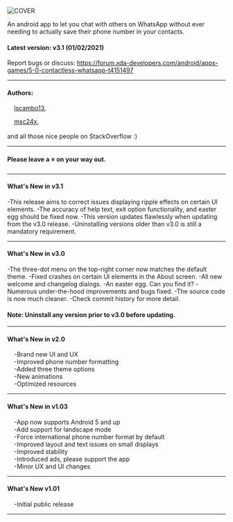 ![COVER](https://github.com/lscambo13/ContactlessForWhatsApp/raw/master/screenshots/banner-xda.png)


An android app to let you chat with others on WhatsApp without ever needing to actually save their phone number in your contacts.

#### Latest version: v3.1 (01/02/2021)

Report bugs or discuss:
https://forum.xda-developers.com/android/apps-games/5-0-contactless-whatsapp-t4151497

---------------------------------------------------------------

#### Authors:<br>

&nbsp;&nbsp;&nbsp;&nbsp;[lscambo13](https://github.com/lscambo13),<br>

&nbsp;&nbsp;&nbsp;&nbsp;[msc24x](https://github.com/msc24x),<br>  
and all those nice people on StackOverflow :)

---------------------------------------------------------------

#### Please leave a ⭐ on your way out. ##

---------------------------------------------------------------

#### What's New in v3.1
-This release aims to correct issues displaying ripple effects on certain UI elements.
-The accuracy of help text, exit option functionality, and easter egg should be fixed now.
-This version updates flawlessly when updating from the v3.0 release.
-Uninstalling versions older than v3.0 is still a mandatory requirement.

---------------------------------------------------------------

#### What's New in v3.0
-The three-dot menu on the top-right corner now matches the default theme.
-Fixed crashes on certain UI elements in the About screen.
-All new welcome and changelog dialogs.
-An easter egg. Can you find it?
-Numerous under-the-hood improvements and bugs fixed.
-The source code is now much cleaner.
-Check commit history for more detail.

#### Note: Uninstall any version prior to v3.0 before updating.

---------------------------------------------------------------

#### What's New in v2.0<br>

&nbsp;&nbsp;&nbsp;&nbsp;-Brand new UI and UX<br>
&nbsp;&nbsp;&nbsp;&nbsp;-Improved phone number formatting<br>
&nbsp;&nbsp;&nbsp;&nbsp;-Added three theme options<br>
&nbsp;&nbsp;&nbsp;&nbsp;-New animations<br>
&nbsp;&nbsp;&nbsp;&nbsp;-Optimized resources<br>

---------------------------------------------------------------

#### What's New in v1.03<br>

&nbsp;&nbsp;&nbsp;&nbsp;-App now supports Android 5 and up<br>
&nbsp;&nbsp;&nbsp;&nbsp;-Add support for landscape mode<br>
&nbsp;&nbsp;&nbsp;&nbsp;-Force international phone number format by default<br>
&nbsp;&nbsp;&nbsp;&nbsp;-Improved layout and text issues on small displays<br>
&nbsp;&nbsp;&nbsp;&nbsp;-Improved stability<br>
&nbsp;&nbsp;&nbsp;&nbsp;-Introduced ads, please support the app<br>
&nbsp;&nbsp;&nbsp;&nbsp;-Minor UX and UI changes<br>

---------------------------------------------------------------

#### What's New v1.01<br>

&nbsp;&nbsp;&nbsp;&nbsp;-Initial public release

---------------------------------------------------------------


